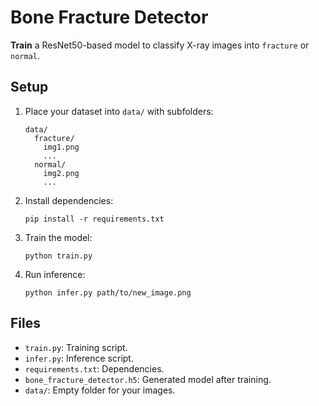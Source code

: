 # Bone Fracture Detector

**Train** a ResNet50-based model to classify X-ray images into `fracture` or `normal`.

## Setup

1. Place your dataset into `data/` with subfolders:
   ```
   data/
     fracture/
       img1.png
       ...
     normal/
       img2.png
       ...
   ```
2. Install dependencies:
   ```
   pip install -r requirements.txt
   ```
3. Train the model:
   ```
   python train.py
   ```
4. Run inference:
   ```
   python infer.py path/to/new_image.png
   ```

## Files

- `train.py`: Training script.  
- `infer.py`: Inference script.  
- `requirements.txt`: Dependencies.  
- `bone_fracture_detector.h5`: Generated model after training.  
- `data/`: Empty folder for your images.  
